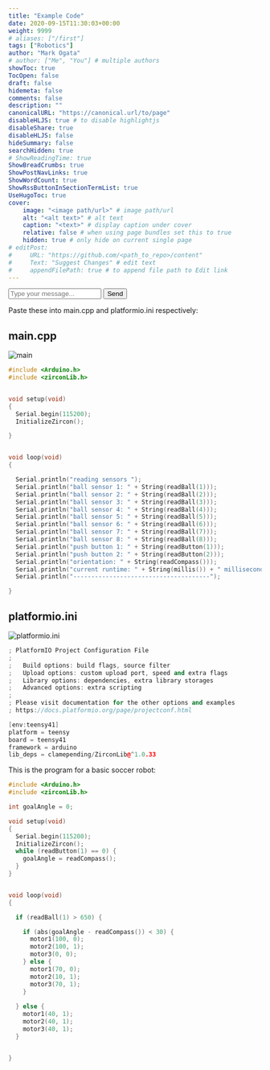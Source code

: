 ```yaml
---
title: "Example Code"
date: 2020-09-15T11:30:03+00:00
weight: 9999
# aliases: ["/first"]
tags: ["Robotics"]
author: "Mark Ogata"
# author: ["Me", "You"] # multiple authors
showToc: true
TocOpen: false
draft: false
hidemeta: false
comments: false
description: ""
canonicalURL: "https://canonical.url/to/page"
disableHLJS: true # to disable highlightjs
disableShare: true
disableHLJS: false
hideSummary: false
searchHidden: true
# ShowReadingTime: true
ShowBreadCrumbs: true
ShowPostNavLinks: true
ShowWordCount: true
ShowRssButtonInSectionTermList: true
UseHugoToc: true
cover:
    image: "<image path/url>" # image path/url
    alt: "<alt text>" # alt text
    caption: "<text>" # display caption under cover
    relative: false # when using page bundles set this to true
    hidden: true # only hide on current single page
# editPost:
#     URL: "https://github.com/<path_to_repo>/content"
#     Text: "Suggest Changes" # edit text
#     appendFilePath: true # to append file path to Edit link
---
```




<div id="chat-container">
    <div id="chat-messages"></div>
    <input type="text" id="user-input" placeholder="Type your message...">
    <button onclick="sendMessage()">Send</button>
</div>

<script>
    async function sendMessage() {
        const userInput = document.getElementById('user-input').value;
        const chatMessages = document.getElementById('chat-messages');
        
        // Display user message
        chatMessages.innerHTML += `<p>User: ${userInput}</p>`;
        
        // Send user message to GPT-3 API and display response
        const response = await fetch('https://api.openai.com/v1/engines/davinci/completions', {
            method: 'POST',
            headers: {
                'Content-Type': 'application/json',
                'Authorization': 'Bearer YOUR_API_KEY_HERE', // Replace with your actual API key
            },
            body: JSON.stringify({
                prompt: userInput,
                max_tokens: 150,
            }),
        });
        
        const responseData = await response.json();
        const botResponse = responseData.choices[0].text.trim();
        
        // Display bot response
        chatMessages.innerHTML += `<p>Bot: ${botResponse}</p>`;
        
        // Clear user input field
        document.getElementById('user-input').value = '';
    }
</script>

Paste these into main.cpp and platformio.ini respectively:

## main.cpp

![main](/img/main_location.PNG)

```C++
#include <Arduino.h>
#include <zirconLib.h>


void setup(void)
{
  Serial.begin(115200);
  InitializeZircon();

}


void loop(void)
{

  Serial.println("reading sensors ");
  Serial.println("ball sensor 1: " + String(readBall(1)));
  Serial.println("ball sensor 2: " + String(readBall(2)));
  Serial.println("ball sensor 3: " + String(readBall(3)));
  Serial.println("ball sensor 4: " + String(readBall(4)));
  Serial.println("ball sensor 5: " + String(readBall(5)));
  Serial.println("ball sensor 6: " + String(readBall(6)));
  Serial.println("ball sensor 7: " + String(readBall(7)));
  Serial.println("ball sensor 8: " + String(readBall(8)));
  Serial.println("push button 1: " + String(readButton(1)));
  Serial.println("push button 2: " + String(readButton(2)));
  Serial.println("orientation: " + String(readCompass()));
  Serial.println("current runtime: " + String(millis()) + " milliseconds");
  Serial.println("--------------------------------------");

}

```


## platformio.ini

![platformio.ini](/img/platformioini_location.PNG)

```C++
; PlatformIO Project Configuration File
;
;   Build options: build flags, source filter
;   Upload options: custom upload port, speed and extra flags
;   Library options: dependencies, extra library storages
;   Advanced options: extra scripting
;
; Please visit documentation for the other options and examples
; https://docs.platformio.org/page/projectconf.html

[env:teensy41]
platform = teensy
board = teensy41
framework = arduino
lib_deps = clamepending/ZirconLib@^1.0.33


```



This is the program for a basic soccer robot:

```C++
#include <Arduino.h>
#include <zirconLib.h>

int goalAngle = 0;

void setup(void)
{
  Serial.begin(115200);
  InitializeZircon();
  while (readButton(1) == 0) {
    goalAngle = readCompass();
  }
}


void loop(void)
{

  if (readBall(1) > 650) {

    if (abs(goalAngle - readCompass()) < 30) {
      motor1(100, 0);
      motor2(100, 1);
      motor3(0, 0);
    } else {
      motor1(70, 0);
      motor2(10, 1);
      motor3(70, 1);
    }
    
  } else {
    motor1(40, 1);
    motor2(40, 1);
    motor3(40, 1);
  }


}
```
